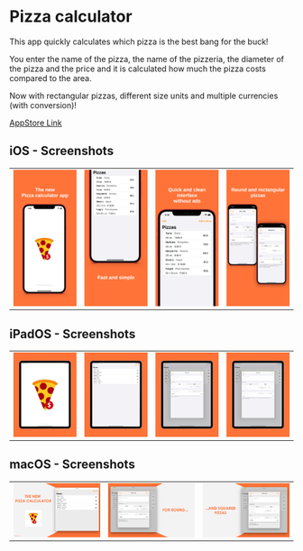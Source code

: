 # Pizza calculator

This app quickly calculates which pizza is the best bang for the buck!

You enter the name of the pizza, the name of the pizzeria, the diameter of the pizza and the price and it is calculated how much the pizza costs compared to the area.

Now with rectangular pizzas, different size units and multiple currencies (with conversion)!

[AppStore Link](https://apps.apple.com/us/app/pizza-preis-leistung/id1425063901)
## iOS - Screenshots
|  |  |  |  |
:-------------------------:|:-------------------------:|:-------------------------:|:-------------------------:
![Screenshot](/Pizza/AppStore/iPhone%20X%20Screens/eng/Pizza%20iPhone%20X%20Screens%20EN%201.png?raw=true)|![Screenshot](/Pizza/AppStore/iPhone%20X%20Screens/eng/Pizza%20iPhone%20X%20Screens%20EN%202.png?raw=true)|![Screenshot](/Pizza/AppStore/iPhone%20X%20Screens/eng/Pizza%20iPhone%20X%20Screens%20EN%203.png?raw=true)|![Screenshot](/Pizza/AppStore/iPhone%20X%20Screens/eng/Pizza%20iPhone%20X%20Screens%20EN%204.png?raw=true)

## iPadOS - Screenshots
|  |  |  |  |
:-------------------------:|:-------------------------:|:-------------------------:|:-------------------------:
![Screenshot](/Pizza/AppStore/iPad%20%26%20iPad%20Pro%20Screens/Pro/eng/iPad%20Pro%20Screen%201.png?raw=true)|![Screenshot](/Pizza/AppStore/iPad%20%26%20iPad%20Pro%20Screens/Pro/eng/iPad%20Pro%20Screen%202%20EN.png?raw=true)|![Screenshot](/Pizza/AppStore/iPad%20%26%20iPad%20Pro%20Screens/Pro/eng/iPad%20Pro%20Screen%203%20EN.png?raw=true)|![Screenshot](/Pizza/AppStore/iPad%20%26%20iPad%20Pro%20Screens/Pro/eng/iPad%20Pro%20Screen%204%20EN.png?raw=true)
## macOS - Screenshots
|  |  |  |
:-------------------------:|:-------------------------:|:-------------------------:
![Screenshot](/Pizza/AppStore/Mac%20Screens/EN/Pizza%20Mac%20Screens%20EN%201.png?raw=true)|![Screenshot](/Pizza/AppStore/Mac%20Screens/EN/Pizza%20Mac%20Screens%20EN%202.png?raw=true)|![Screenshot](/Pizza/AppStore/Mac%20Screens/EN/Pizza%20Mac%20Screens%20EN%203.png?raw=true)

